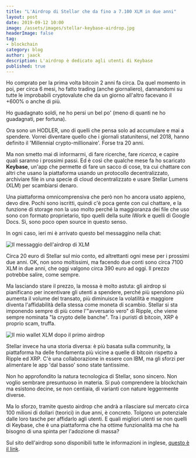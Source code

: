 ```yaml
---
title: "L'Airdrop di Stellar che da fino a 7.100 XLM in due anni"
layout: post
date: 2019-09-12 10:00
image: /assets/images/stellar-keybase-airdrop.jpg
headerImage: false
tag:
- blockchain
category: blog
author: jaack
description: L'airdrop è dedicato agli utenti di Keybase
published: true
---
```

Ho comprato per la prima volta bitcoin 2 anni fa circa. Da quel momento in poi,
per circa 6 mesi, ho fatto trading (anche giornaliero), dannandomi su tutte le
improbabili cryptovalute che da un giorno all'altro facevano il +600% o anche di più.

Ho guadagnato soldi, ne ho persi un bel po' (meno di quanti ne ho guadagnati, per fortuna).

Ora sono un HODLER, uno di quelli che pensa solo ad accumulare e mai a spendere.
Vorrei diventare quello che i giornali statunitensi, nel 2018, hanno definito il
'Millennial crypto-millionaire'. Forse tra 20 anni.

Ma non smetto mai di informarmi, di fare ricerche, fare *ricerca*, e capire
quali saranno i prossimi passi. Ed è così che qualche mese fa ho scaricato
**Keybase**, un'app che permette di fare un sacco di cose, tra cui
chattare con altri che usano la piattaforma usando un protocollo decentralizzato,
archiviare file in una specie di cloud decentralizzato e usare Stellar Lumens (XLM)
per scambiarsi denaro.

Una piattaforma omnicomprensiva che però non ho ancora usato appieno, devo dire.
Pochi sono iscritti, quindi c'è poca gente con cui chattare, e la funzione di storage
non la uso molto perché la maggioranza dei file che uso sono con formato proprietario,
tipo quelli della suite iWork e quelli di Google Docs. Sì, sono poco open source
in questo senso.

In ogni caso, ieri mi è arrivato questo bel messaggino nella chat:

<img class="image" src="{{ site.url }}/assets/images/keybase-stellar-wallet.png" alt="Il messaggio
dell'airdrop di XLM">

Circa 20 euro di Stellar sul mio conto, ed altrettanti ogni mese per i prossimi due anni.
OK, non sono moltissimi, ma facendo due conti sono circa 7100 XLM in due anni, che oggi valgono
circa 390 euro ad oggi. Il prezzo potrebbe salire, come sempre.

Ma lasciando stare il prezzo, la mossa è molto astuta: gli airdrop si pianificano
per incentivare gli utenti a spendere, perché più spendono più aumenta il volume
del transato, più diminuisce la volatilità e maggiore diventa l'affidabilità
della stessa come moneta di scambio. Stellar si sta imponendo sempre di più
come l'"avversario vero" di Ripple, che viene sempre nominata "la crypto delle banche".
Tra i puristi di bitcoin, XRP è proprio scam, truffa.

<img class="image" src="{{ site.url }}/assets/images/keybase-stellar-airdrop.png" alt="Il mio wallet XLM
dopo il primo airdrop">

Stellar invece ha una storia diversa: è più basata sulla community, la piattaforma
ha delle fondamenta più vicine a quelle di bitcoin rispetto a Ripple ed XRP.
C'è una collaborazione in essere con IBM, ma gli sforzi per alimentare le app 'dal basso'
sono state tantissime.

Non ho approfondito la natura tecnologica di Stellar, sono sincero. Non voglio sembrare
presuntuoso in materia. Si può comprendere la blockchain ma esistono decine, se non
centiaia, di varianti con nature leggermente diverse.

Ma lo sforzo, tramite questo airdrop che andrà a rilasciare sul mercato circa 100 milioni
di dollari (teorici) in due anni, è concreto. Tolgono un potenziale dalle loro tasche per
 affidarlo agli utenti. E quali migliori utenti se non quelli di Keybase, che è una
 piattaforma che ha ottime funzionalità ma che ha bisogno di una spinta per l'adozione di massa?

 Sul sito dell'airdrop sono disponibili tutte le informazioni in inglese, [questo è il link](https://keybase.io/airdrop).

